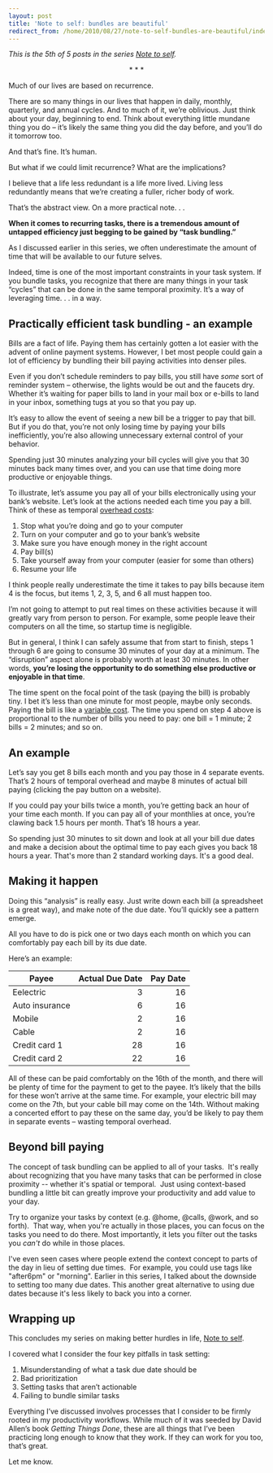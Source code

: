 ```yaml
---
layout: post
title: 'Note to self: bundles are beautiful'
redirect_from: /home/2010/08/27/note-to-self-bundles-are-beautiful/index.html
---
```

<p><em>This is the 5th of 5 posts in the series <a href="http://www.practicallyefficient.com/tag/note-to-self">Note to self</a>.</em>
<p style="text-align: center;">* * *</p>
<p>Much of our lives are based on recurrence.</p>
<p>There are so many things in our lives that happen in daily, monthly, quarterly, and annual cycles.  And to much of it, we’re oblivious.  Just think about your day, beginning to end.  Think about everything little mundane thing you do – it’s likely the same thing you did the day before, and you’ll do it tomorrow too.</p>
<p>And that’s fine.  It’s human.</p>
<p>But what if we could limit recurrence? What are the implications?</p>
<p>I believe that a life less redundant is a life more lived. Living less redundantly means that we’re creating a fuller, richer body of work.</p>
<p>That’s the abstract view. On a more practical note. . .</p>
<p><!--more--></p>
<p><strong>When it comes to recurring tasks, there is a tremendous amount of untapped efficiency just begging to be gained by “task bundling.”</strong></p>
<p>As I discussed earlier in this series, we often underestimate the amount of time that will be available to our future selves.</p>
<p>Indeed, time is one of the most important constraints in your task system. If you bundle tasks, you recognize that there are many things in your task “cycles” that can be done in the same temporal proximity. It’s a way of leveraging time. . . in a way.</p>
<h2 id="practicallyefficienttaskbundling">Practically efficient task bundling - an example</h2>
<p>Bills are a fact of life. Paying them has certainly gotten a lot easier with the advent of online payment systems. However, I bet most people could gain a lot of efficiency by bundling their bill paying activities into denser piles.</p>
<p>Even if you don’t schedule reminders to pay bills, you still have <em>some</em> sort of reminder system – otherwise, the lights would be out and the faucets dry. Whether it’s waiting for paper bills to land in your mail box or e-bills to land in your inbox, something tugs at you so that you pay up.</p>
<p>It’s easy to allow the event of seeing a new bill be a trigger to pay that bill.  But if you do that, you’re not only losing time by paying your bills inefficiently, you’re also allowing unnecessary external control of your behavior.</p>
<p>Spending just 30 minutes analyzing your bill cycles will give you that 30 minutes back many times over, and you can use that time doing more productive or enjoyable things.</p>
<p>To illustrate, let’s assume you pay all of your bills electronically using your bank’s website.  Let’s look at the actions needed each time you pay a bill. Think of these as temporal <a href="http://en.wikipedia.org/wiki/Overhead_cost">overhead costs</a>:</p>
<ol>
<li>Stop what you’re doing and go to your computer</li>
<li>Turn on your computer and go to your bank’s website</li>
<li>Make sure you have enough money in the right account</li>
<li>Pay bill(s)</li>
<li>Take yourself away from your computer (easier for some than others)</li>
<li>Resume your life</li>
</ol>
<p>I think people really underestimate the time it takes to pay bills because item 4 is the focus, but items 1, 2, 3, 5, and 6 all must happen too.</p>
<p>I’m not going to attempt to put real times on these activities because it will greatly vary from person to person.  For example, some people leave their computers on all the time, so startup time is negligible.</p>
<p>But in general, I think I can safely assume that from start to finish, steps 1 through 6 are going to consume 30 minutes of your day at a minimum.  The “disruption” aspect alone is probably worth at least 30 minutes.  In other words, <strong>you’re losing the opportunity to do something else productive or enjoyable in that time</strong>.</p>
<p>The time spent on the focal point of the task (paying the bill) is probably tiny.  I bet it’s less than one minute for most people, maybe only seconds.  Paying the bill is like a <a href="http://en.wikipedia.org/wiki/Variable_cost">variable cost</a>.  The time you spend on step 4 above is proportional to the number of bills you need to pay: one bill = 1 minute; 2 bills = 2 minutes; and so on.</p>
<h2>An example</h2>
<p>Let’s say you get 8 bills each month and you pay those in 4 separate events.  That’s 2 hours of temporal overhead and maybe 8 minutes of actual bill paying (clicking the pay button on a website).</p>
<p>If you could pay your bills twice a month, you’re getting back an hour of your time each month.  If you can pay all of your monthlies at once, you’re clawing back 1.5 hours per month.  That’s 18 hours a year.</p>
<p>So spending just 30 minutes to sit down and look at all your bill due dates and make a decision about the optimal time to pay each gives you back 18 hours a year. That's more than 2 standard working days. It's a good deal.</p>
<h2>Making it happen</h2>
<p>Doing this “analysis” is really easy.  Just write down each bill (a spreadsheet is a great way), and make note of the due date.  You’ll quickly see a pattern emerge.</p>
<p>All you have to do is pick one or two days each month on which you can comfortably pay each bill by its due date.</p>
<p>Here’s an example:</p>
<table align="center">
<col align="left"></col>
<col align="right"></col>
<col align="right"></col>
<thead>
<tr>
<th>Payee</th>
<th>Actual Due Date</th>
<th>Pay Date</th>
</tr>
</thead>
<tbody>
<tr>
<td align="left">Eelectric</td>
<td align="right">3</td>
<td align="right">16</td>
</tr>
<tr>
<td align="left">Auto insurance</td>
<td align="right">6</td>
<td align="right">16</td>
</tr>
<tr>
<td align="left">Mobile</td>
<td align="right">2</td>
<td align="right">16</td>
</tr>
<tr>
<td align="left">Cable</td>
<td align="right">2</td>
<td align="right">16</td>
</tr>
<tr>
<td align="left">Credit card 1</td>
<td align="right">28</td>
<td align="right">16</td>
</tr>
<tr>
<td align="left">Credit card 2</td>
<td align="right">22</td>
<td align="right">16</td>
</tr>
</tbody>
</table>
<p>All of these can be paid comfortably on the 16th of the month, and there will be plenty of time for the payment to get to the payee.  It’s likely that the bills for these won’t arrive at the same time.  For example, your electric bill may come on the 7th, but your cable bill may come on the 14th.  Without making a concerted effort to pay these on the same day, you’d be likely to pay them in separate events – wasting temporal overhead.</p>
<h2>Beyond bill paying</h2>
<p>The concept of task bundling can be applied to all of your tasks.  It's really about recognizing that you have many tasks that can be performed in close proximity -- whether it's spatial or temporal.  Just using context-based bundling a little bit can greatly improve your productivity and add value to your day.</p>
<p>Try to organize your tasks by context (e.g. @home, @calls, @work, and so forth).  That way, when you're actually in those places, you can focus on the tasks you need to do there. Most importantly, it lets you filter out the tasks you <em>can't</em> do while in those places.</p>
<p>I've even seen cases where people extend the context concept to parts of the day in lieu of setting due times.  For example, you could use tags like "after6pm" or "morning". Earlier in this series, I talked about the downside to setting too many due dates. This another great alternative to using due dates because it's less likely to back you into a corner.</p>
<h2 id="wrappingup">Wrapping up</h2>
<p>This concludes my series on making better hurdles in life, <a href="http://www.practicallyefficient.com/tag/note-to-self">Note to self</a>.</p>
<p>I covered what I consider the four key pitfalls in task setting:</p>
<ol>
<li>Misunderstanding of what a task due date should be</li>
<li>Bad prioritization</li>
<li>Setting tasks that aren’t actionable</li>
<li>Failing to bundle similar tasks</li>
</ol>
<p>Everything I’ve discussed involves processes that I consider to be firmly rooted in my productivity workflows.  While much of it was seeded by David Allen’s book <em>Getting Things Done</em>, these are all things that I’ve been practicing long enough to know that they work.  If they can work for you too, that’s great.</p>
<p>Let me know.</p>
